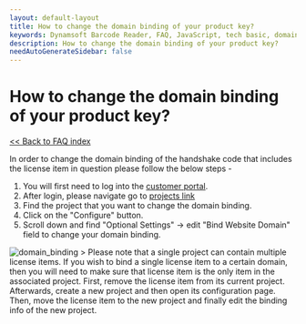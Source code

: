 ```yaml
---
layout: default-layout
title: How to change the domain binding of your product key?
keywords: Dynamsoft Barcode Reader, FAQ, JavaScript, tech basic, domain binding, product key
description: How to change the domain binding of your product key?
needAutoGenerateSidebar: false
---
```


# How to change the domain binding of your product key?

[<< Back to FAQ index](index.md)

In order to change the domain binding of the handshake code that includes the license item in question please follow the below steps -
  1. You will first need to log into the [customer portal](https://www.dynamsoft.com/customer/index).
  2. After login, please navigate go to [projects link](https://www.dynamsoft.com/lts/index.html#/handshakeCodes)
  3. Find the project that you want to change the domain binding.
  4. Click on the "Configure" button.
  5. Scroll down and find "Optional Settings" -> edit "Bind Website Domain" field to change your domain binding.
  <img src="../assets/domain_binding.jpg" alt="domain_binding" />
 > Please note that a single project can contain multiple license items. If you wish to bind a single license item to a certain domain, then you will need to make sure that license item is the only item in the associated project. First, remove the license item from its current project. Afterwards, create a new project and then open its configuration page. Then, move the license item to the new project and finally edit the binding info of the new project.
